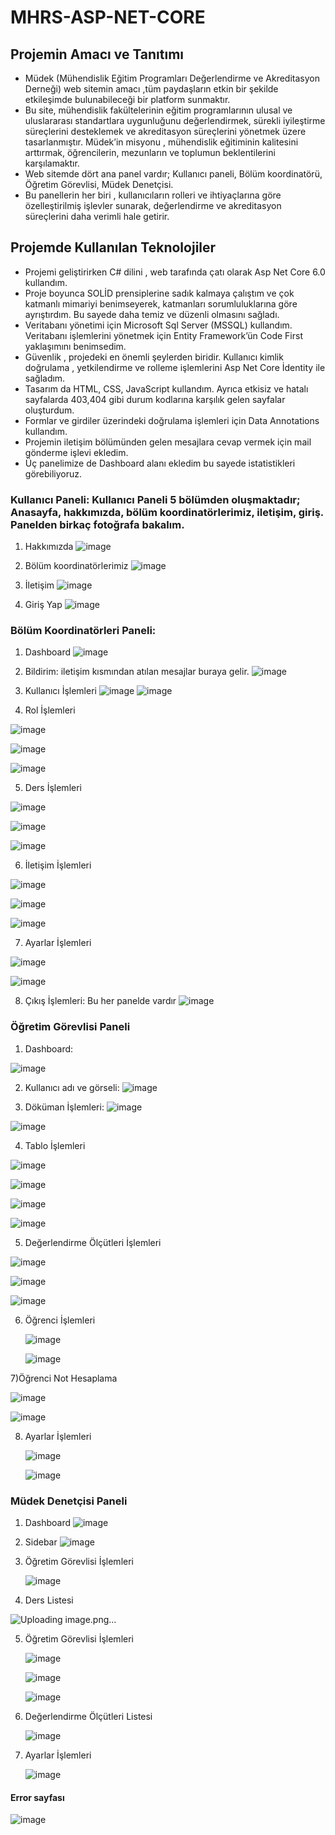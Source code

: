 # MHRS-ASP-NET-CORE


## Projemin Amacı ve Tanıtımı
- Müdek (Mühendislik Eğitim Programları Değerlendirme ve Akreditasyon Derneği) web sitemin amacı ,tüm paydaşların etkin bir şekilde etkileşimde bulunabileceği bir platform sunmaktır. 
- Bu site, mühendislik fakültelerinin eğitim programlarının ulusal ve uluslararası standartlara uygunluğunu değerlendirmek, sürekli iyileştirme süreçlerini desteklemek ve akreditasyon süreçlerini yönetmek üzere tasarlanmıştır. Müdek’in misyonu , mühendislik eğitiminin kalitesini arttırmak, öğrencilerin, mezunların ve toplumun beklentilerini karşılamaktır.
- Web sitemde dört ana panel vardır; Kullanıcı paneli, Bölüm koordinatörü, Öğretim Görevlisi, Müdek Denetçisi.
- Bu panellerin her biri , kullanıcıların rolleri ve ihtiyaçlarına göre özelleştirilmiş işlevler sunarak, değerlendirme ve akreditasyon süreçlerini daha verimli hale getirir.






## Projemde Kullanılan Teknolojiler
- Projemi geliştirirken  C# dilini , web tarafında çatı olarak Asp Net Core 6.0 kullandım.
- Proje boyunca SOLİD prensiplerine sadık kalmaya çalıştım ve  çok katmanlı mimariyi benimseyerek, katmanları sorumluluklarına göre ayrıştırdım. Bu sayede daha temiz ve düzenli olmasını sağladı.
- Veritabanı yönetimi için Microsoft Sql Server (MSSQL) kullandım. Veritabanı işlemlerini yönetmek için Entity Framework’ün Code First yaklaşımını benimsedim.
- Güvenlik , projedeki en önemli şeylerden biridir. Kullanıcı kimlik doğrulama , yetkilendirme ve rolleme işlemlerini Asp Net Core İdentity ile sağladım.
- Tasarım da HTML, CSS, JavaScript kullandım. Ayrıca etkisiz ve hatalı sayfalarda 403,404 gibi durum kodlarına karşılık gelen sayfalar oluşturdum.
- Formlar ve girdiler üzerindeki doğrulama işlemleri için Data Annotations kullandım.
- Projemin iletişim bölümünden gelen mesajlara cevap vermek için mail gönderme işlevi ekledim.
- Üç panelimize de Dashboard alanı ekledim bu sayede istatistikleri görebiliyoruz.





### Kullanıcı Paneli: Kullanıcı Paneli 5 bölümden oluşmaktadır; Anasayfa, hakkımızda, bölüm koordinatörlerimiz, iletişim, giriş. Panelden birkaç fotoğrafa bakalım.




1) Hakkımızda
![image](https://github.com/user-attachments/assets/c4a28d27-a832-4998-a004-c44dbe25d4f3)

2) Bölüm koordinatörlerimiz
![image](https://github.com/user-attachments/assets/d3f31902-4ed2-4bcc-a2c9-eac12f2c2de6)

3) İletişim
![image](https://github.com/user-attachments/assets/a9def14a-5110-4903-a424-2bbc966c70d9)

4) Giriş Yap
![image](https://github.com/user-attachments/assets/4d2ae5bc-a2e1-4b55-827c-dcfb77a1d80f)





### Bölüm Koordinatörleri Paneli:

1) Dashboard
![image](https://github.com/user-attachments/assets/5869c9b1-dca3-4128-9beb-c24a27841526)

2) Bildirim: iletişim kısmından atılan mesajlar buraya gelir.
![image](https://github.com/user-attachments/assets/2e012999-16eb-407f-88ce-77df18181cde)

3) Kullanıcı İşlemleri
![image](https://github.com/user-attachments/assets/5ac6561d-6d6d-4b08-9fc5-d4961ba7cd45)
![image](https://github.com/user-attachments/assets/86bd967c-5a0b-4df1-af37-563d8dcd8a07)


4) Rol İşlemleri

![image](https://github.com/user-attachments/assets/7af724f6-271e-4fb1-b408-a2707e3341ad)


![image](https://github.com/user-attachments/assets/4884ea8a-7015-4378-8e03-39aba1cee0db)


![image](https://github.com/user-attachments/assets/d8435e45-bbf7-444f-8e8c-9c621340b344)

5) Ders İşlemleri

![image](https://github.com/user-attachments/assets/4fd74db9-d9cd-4e06-b8bd-c6700ff15a89)

![image](https://github.com/user-attachments/assets/1291e95e-286c-4810-9e26-8f9a63b3c360)

![image](https://github.com/user-attachments/assets/887e7d29-d620-4586-b71c-9e16a7800b03)


6) İletişim İşlemleri

![image](https://github.com/user-attachments/assets/bfbdc495-19e5-4b7b-b444-8046e7bcbbd3)

![image](https://github.com/user-attachments/assets/7fc6e843-5d86-4db3-ad5c-0dbb275fd8f5)

![image](https://github.com/user-attachments/assets/02b43ea0-6760-4967-94f6-e3bcb8d3051e)


7) Ayarlar İşlemleri

![image](https://github.com/user-attachments/assets/28f5f43e-0b91-4f5a-9238-3fef8a6a93f6)

![image](https://github.com/user-attachments/assets/b8b2836d-93b1-4483-be8c-34581a39350d)


8) Çıkış İşlemleri: Bu her panelde vardır
![image](https://github.com/user-attachments/assets/e2455f6e-5041-4460-b022-8ea83ecb2292)






### Öğretim Görevlisi Paneli

1) Dashboard:

![image](https://github.com/user-attachments/assets/29f746c5-7ae8-434e-88c4-458964429d4d)

2) Kullanıcı adı ve görseli:
![image](https://github.com/user-attachments/assets/7aee21ff-e843-48ba-b630-e530080dd031)

3) Döküman İşlemleri:
![image](https://github.com/user-attachments/assets/e4c028d9-6c61-4bba-a6b5-82ca2c3e6e37)

![image](https://github.com/user-attachments/assets/ea865717-7e08-4f15-b5ab-8cc289660098)

4) Tablo İşlemleri

![image](https://github.com/user-attachments/assets/ad59a85b-8e2c-4a9e-917c-76ef531f0de6)

![image](https://github.com/user-attachments/assets/112ba3aa-edc9-49ad-8dbe-ba6def2f3010)

![image](https://github.com/user-attachments/assets/2df7bbdb-069d-446e-83bd-3c7ee375cbc8)

![image](https://github.com/user-attachments/assets/d4273724-5276-47c2-98d5-0e5a23f923d6)

5) Değerlendirme Ölçütleri İşlemleri

![image](https://github.com/user-attachments/assets/eb304772-9aa1-49f5-b882-cd8d430ce032)

![image](https://github.com/user-attachments/assets/9aaeab69-c068-4c30-a961-d5f995bebe53)

![image](https://github.com/user-attachments/assets/c1761860-3f51-4db5-8d76-af49fcc29a72)

6) Öğrenci İşlemleri

   ![image](https://github.com/user-attachments/assets/5e024994-eb6b-4bef-ba20-da04d7bc228c)

   ![image](https://github.com/user-attachments/assets/29dc7cef-8258-4d8f-b90b-ba3ad645cbaa)

7)Öğrenci Not Hesaplama

![image](https://github.com/user-attachments/assets/15478ad5-4b87-4e0a-aad6-3c969945dec2)

![image](https://github.com/user-attachments/assets/e12ef865-d9a1-4a93-9d2d-9171e0343bac)

8) Ayarlar İşlemleri

   ![image](https://github.com/user-attachments/assets/50dcacbc-eb98-4135-91c2-5d3feed65ca3)

   ![image](https://github.com/user-attachments/assets/f912aa20-93a8-4850-9df9-c0296663fc62)


### Müdek Denetçisi Paneli

1) Dashboard
   ![image](https://github.com/user-attachments/assets/0ef7a3bb-07f0-4d24-ab7b-beb4e04e5d50)

2) Sidebar
   ![image](https://github.com/user-attachments/assets/e70a56d1-5943-4103-9880-1420071f8a5f)

3) Öğretim Görevlisi İşlemleri

   ![image](https://github.com/user-attachments/assets/25758dd8-5e9a-43de-8862-baa80c5926af)

4) Ders Listesi

  ![Uploading image.png…]()


5) Öğretim Görevlisi İşlemleri

   ![image](https://github.com/user-attachments/assets/5fd003c7-2cc7-4a0a-8f20-e232fb277dd4)

   ![image](https://github.com/user-attachments/assets/a55c451a-3afc-4302-81bc-96a666b998a1)

   ![image](https://github.com/user-attachments/assets/2841036e-69b1-4fcd-8f7c-f2d838f0d4c5)

6) Değerlendirme Ölçütleri Listesi

     ![image](https://github.com/user-attachments/assets/1f5e157c-e371-4de8-8363-2abcd93d7dd0)

7) Ayarlar İşlemleri

   ![image](https://github.com/user-attachments/assets/57ffefe9-30cf-48f4-ac30-509bde488c6e)


#### Error sayfası

![image](https://github.com/user-attachments/assets/ec23e019-f77f-4267-897d-d83355642751)
